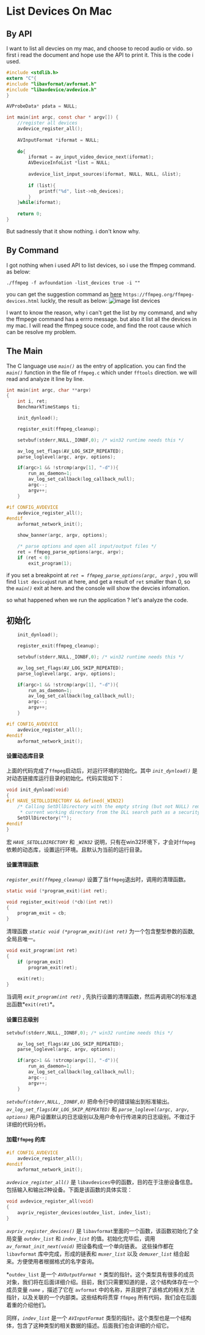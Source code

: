 # List Devices On Mac

## By API
I want to list all devcies on my mac, and choose to recod audio or vido. so first i read the document and hope use the API to print it. This is the code i used.

```C
#include <stdlib.h>
extern "C"{
#include "libavformat/avformat.h"
#include "libavdevice/avdevice.h"
}

AVProbeData* pdata = NULL;

int main(int argc, const char * argv[]) {
    //register all devices
    avdevice_register_all();
    
    AVInputFormat *iformat = NULL;
    
    do{
        iformat = av_input_video_device_next(iformat);
        AVDeviceInfoList *list = NULL;
        
        avdevice_list_input_sources(iformat, NULL, NULL, &list);
        
        if (list){
            printf("%d", list->nb_devices);
        }
    }while(iformat);
    
    return 0;
}

```

But sadnessly that it show nothing. i don't know why. 

## By Command
I got nothing when i used API to list devices, so i use the ffmpeg command. as below:
```shell
./ffmpeg -f avfoundation -list_devices true -i ""
```
you can get the suggestion command as [here](https://ffmpeg.org/ffmpeg-devices.html) `https://ffmpeg.org/ffmpeg-devices.html`
luckly, the result as below:
![image list devices](./asset/list-devices1.jpg)

I want to know the reason, why i can't get the list by my command, and why the ffmpege command has a errro message. but also it list all the devices in my mac.
I will read the ffmpeg souce code, and find the root cause which can be resolve my problem.

## The Main 

The C language use *`main()`* as the entry of application. you can find the *`main()`* function in the file of `ffmpeg.c` which under `fftools` direction. we will read and analyze it line by line.

```C
int main(int argc, char **argv)
{
    int i, ret;
    BenchmarkTimeStamps ti;

    init_dynload();

    register_exit(ffmpeg_cleanup);

    setvbuf(stderr,NULL,_IONBF,0); /* win32 runtime needs this */

    av_log_set_flags(AV_LOG_SKIP_REPEATED);
    parse_loglevel(argc, argv, options);

    if(argc>1 && !strcmp(argv[1], "-d")){
        run_as_daemon=1;
        av_log_set_callback(log_callback_null);
        argc--;
        argv++;
    }

#if CONFIG_AVDEVICE
    avdevice_register_all();
#endif
    avformat_network_init();

    show_banner(argc, argv, options);

    /* parse options and open all input/output files */
    ret = ffmpeg_parse_options(argc, argv);
    if (ret < 0)
        exit_program(1);
```

if you set a breakpoint at *`ret = ffmpeg_parse_options(argc, argv)`* , you will find `list device`just run at here, and get a result of `ret` smaller than 0, so the *`main()`* exit at here. and the console will show the devcies infomation.

so what happened when we run the application ? let's analyze the code.

## 初始化

```C
    init_dynload();

    register_exit(ffmpeg_cleanup);

    setvbuf(stderr,NULL,_IONBF,0); /* win32 runtime needs this */

    av_log_set_flags(AV_LOG_SKIP_REPEATED);
    parse_loglevel(argc, argv, options);

    if(argc>1 && !strcmp(argv[1], "-d")){
        run_as_daemon=1;
        av_log_set_callback(log_callback_null);
        argc--;
        argv++;
    }

#if CONFIG_AVDEVICE
    avdevice_register_all();
#endif
    avformat_network_init();
```

#### 设置动态库目录
上面的代码完成了`ffmpeg`启动后，对运行环境的初始化。其中 *`init_dynload()`* 是对动态链接库运行目录的初始化。代码实现如下：
```C
void init_dynload(void)
{
#if HAVE_SETDLLDIRECTORY && defined(_WIN32)
    /* Calling SetDllDirectory with the empty string (but not NULL) removes the
     * current working directory from the DLL search path as a security pre-caution. */
    SetDllDirectory("");
#endif
}
```
宏 *`HAVE_SETDLLDIRECTORY`* 和 *`_WIN32`* 说明，只有在win32环境下，才会对`ffmpeg`依赖的动态库，设置运行环境。且默认为当前的运行目录。

#### 设置清理函数
*`register_exit(ffmpeg_cleanup)`* 设置了当`ffmpeg`退出时，调用的清理函数。
```C
static void (*program_exit)(int ret);

void register_exit(void (*cb)(int ret))
{
    program_exit = cb;
}
```
清理函数 *`static void (*program_exit)(int ret)`* 为一个包含整型参数的函数,全局且唯一。

```C
void exit_program(int ret)
{
    if (program_exit)
        program_exit(ret);

    exit(ret);
}
```
当调用 *`exit_program(int ret)`* , 先执行设置的清理函数，然后再调用C的标准退出函数*`exit(ret)`*。

#### 设置日志级别

```C
setvbuf(stderr,NULL,_IONBF,0); /* win32 runtime needs this */

    av_log_set_flags(AV_LOG_SKIP_REPEATED);
    parse_loglevel(argc, argv, options);

    if(argc>1 && !strcmp(argv[1], "-d")){
        run_as_daemon=1;
        av_log_set_callback(log_callback_null);
        argc--;
        argv++;
    }
```
*`setvbuf(stderr,NULL,_IONBF,0)`* 把命令行中的错误输出到标准输出。 *`av_log_set_flags(AV_LOG_SKIP_REPEATED)`* 和 *`parse_loglevel(argc, argv, options)`* 用户设置默认的日志级别以及用户命令行传进来的日志级别。不做过于详细的代码分析。

#### 加载`ffmpeg` 的库

```C
#if CONFIG_AVDEVICE
    avdevice_register_all();
#endif
    avformat_network_init();
```
*`avdevice_register_all()`* 是 `libavdevices`中的函数，目的在于注册设备信息。 包括输入和输出2种设备。下面是该函数的具体实现：

```C
void avdevice_register_all(void)
{
    avpriv_register_devices(outdev_list, indev_list);
}
```

*`avpriv_register_devices()`* 是 `libavformat`里面的一个函数，该函数初始化了全局变量 *`outdev_list`* 和 *`indev_list`* 的值。初始化完毕后，调用 *`av_format_init_next(void)`* 把设备构成一个单向链表。 这些操作都在 `libavformat` 库中完成，形成的链表和 *`muxer_list`* 以及 *`demuxer_list`* 结合起来。方便使用者根据格式的名字查询。

*`outdev_list` 是一个 *`AVOutputFormat *`* 类型的指针。这个类型具有很多的成员对象，我们将在后面详细介绍。目前，我们只需要知道的是，这个结构体存在一个 成员变量 *`name`* ，描述了它在 `avformat` 中的名称，并且提供了该格式的相关方法指针，以及关联的一个内部类。这些结构将贯穿 `ffmpeg` 所有代码，我们会在后面着重的介绍他们。

同样，*`indev_list`* 是一个 *`AVInputFormat`* 类型的指针。这个类型也是一个结构体，包含了这种类型的相关数据的描述。后面我们也会详细的介绍它。


